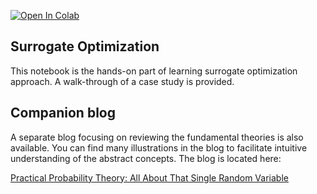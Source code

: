 [![Open In Colab](https://colab.research.google.com/assets/colab-badge.svg)](https://colab.research.google.com/github/ShuaiGuo16/Univariate_probability_theory/blob/master/Univariate_Probability_Theory.ipynb)

## Surrogate Optimization

This notebook is the hands-on part of learning surrogate optimization approach. A walk-through of a case study is provided.

## Companion blog

A separate blog focusing on reviewing the fundamental theories is also available. You can find many illustrations in the blog to facilitate intuitive understanding of the abstract concepts. The blog is located here:

[Practical Probability Theory: All About That Single Random Variable](https://towardsdatascience.com/practical-probability-theory-all-about-a-single-random-variable-8935cfa21a96?sk=750f303a8dfa813759afa3020144a519)
